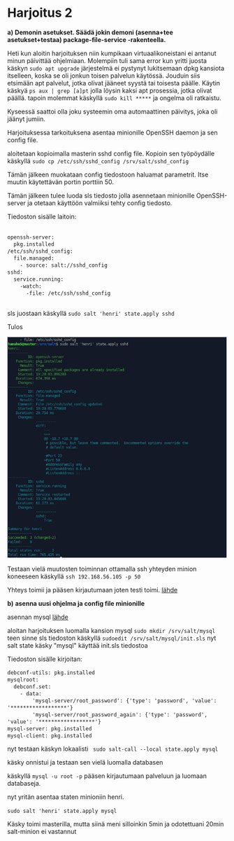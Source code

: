 # Harjoitus 2

**a)**
**Demonin asetukset. Säädä jokin demoni (asenna+tee asetukset+testaa) package-file-service -rakenteella.**

Heti kun aloitin harjoituksen niin kumpikaan virtuaalikoneistani ei antanut minun päivittää ohjelmiaan. 
Molempiin tuli sama error kun yritti juosta käskyn ```sudo apt upgrade```
järjestelmä ei pystynyt lukitsemaan dpkg kansiota itselleen, koska se oli jonkun toisen palvelun käytössä.
Jouduin siis etsimään apt palvelut, jotka olivat jääneet syystä tai toisesta päälle.
Käytin käskyä ```ps aux | grep [a]pt``` jolla löysin kaksi apt prosessia, jotka olivat päällä.
tapoin molemmat käskyllä ```sudo kill *****``` ja ongelma oli ratkaistu.

Kyseessä saattoi olla joku systeemin oma automaattinen päivitys, joka oli jäänyt jumiin.

Harjoituksessa tarkoituksena asentaa minionille OpenSSH daemon ja sen config file.

aloitetaan kopioimalla masterin sshd config file. Kopioin sen työpöydälle käskyllä ```sudo cp /etc/ssh/sshd_config /srv/salt/sshd_config```

Tämän jälkeen muokataan config tiedostoon haluamat parametrit. Itse muutin käytettävän portin porttiin 50.

Tämän jälkeen tulee luoda sls tiedosto jolla asennetaan minionille OpenSSH-server ja otetaan käyttöön valmiiksi tehty config tiedosto.

Tiedoston sisälle laitoin:

```

openssh-server:
  pkg.installed
/etc/ssh/sshd_config:
  file.managed:
    - source: salt://sshd_config
sshd:
  service.running:
    -watch:
      -file: /etc/ssh/sshd_config
      
```

sls juostaan käskyllä ```sudo salt 'henri' state.apply sshd```

Tulos


![nampb](https://github.com/Hamis95/ConfigManagement/blob/main/sshconfig.png)

Testaan vielä muutosten toiminnan ottamalla ssh yhteyden minion koneeseen käskyllä ```ssh 192.168.56.105 -p 50```

Yhteys toimii ja pääsen kirjautumaan joten testi toimi.
[lähde](http://terokarvinen.com/2018/pkg-file-service-control-daemons-with-salt-change-ssh-server-port/)


**b)**
**asenna uusi ohjelma ja config file minionille**


asennan mysql [lähde](http://terokarvinen.com/2018/mysql-automatic-install-with-salt-preseed-database-root-password/index.html)


aloitan harjoituksen luomalla kansion mysql ```sudo mkdir /srv/salt/mysql```
teen sinne sls tiedoston käskyllä ```sudoedit /srv/salt/mysql/init.sls```
nyt salt state käsky "mysql" käyttää init.sls tiedostoa

Tiedoston sisälle kirjoitan:

```
debconf-utils: pkg.installed
mysqlroot:
  debconf.set:
    - data:
        'mysql-server/root_password': {'type': 'password', 'value': '******************'}
        'mysql-server/root_password_again': {'type': 'password', 'value': '******************'}
mysql-server: pkg.installed
mysql-client: pkg.installed
```

nyt testaan käskyn lokaalisti ``` sudo salt-call --local state.apply mysql```

käsky onnistui ja testaan sen vielä luomalla databasen

käskyllä ```mysql -u root -p``` pääsen kirjautumaan palveluun ja luomaan databaseja.

nyt yritän asentaa staten minioniin henri.

```sudo salt 'henri' state.apply mysql```

Käsky toimi masterilla, mutta siinä meni silloinkin 5min ja odotettuani 20min salt-minion ei vastannut








